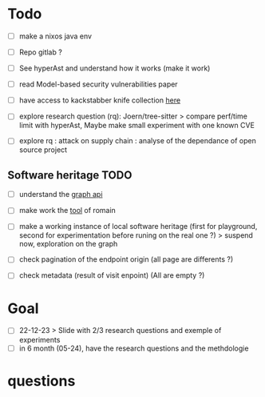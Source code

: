 


# Todo

- [ ] make a nixos java env

- [ ] Repo gitlab ?
- [ ] See hyperAst and understand how it works (make it work)
- [ ] read Model-based security vulnerabilities paper
- [ ] have access to kackstabber knife collection [here](https://dasfreak.github.io/Backstabbers-Knife-Collection/)
- [ ] explore research question (rq): Joern/tree-sitter > compare perf/time limit with hyperAst, Maybe make small experiment with one known CVE
- [ ] explore rq : attack on supply chain : analyse of the dependance of open source project

## Software heritage TODO

- [ ] understand the [graph api](https://docs.softwareheritage.org/devel/swh-graph/index.html)
- [ ] make work the [tool](https://github.com/RomainLefeuvre/DatasetBuilder/tree/master) of romain

- [ ] make a working instance of local software heritage (first for playground, second for experimentation before runing on the real one ?) > suspend now, exploration on the graph
- [ ] check pagination of the endpoint origin (all page are differents ?)
- [ ] check metadata (result of visit enpoint) (All are empty ?)




# Goal

- [ ] 22-12-23 > Slide with 2/3 research questions and exemple of experiments
- [ ] in 6 month (05-24), have the research questions and the methdologie

# questions
